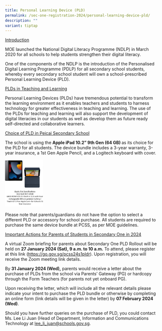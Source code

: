 ```yaml
---
title: Personal Learning Device (PLD)
permalink: /sec-one-registration-2024/personal-learning-device-pld/
description: ""
variant: tiptap
---
```

<p><u>Introduction</u>
</p>
<p>MOE launched the National Digital Literacy Programme (NDLP) in March 2020
for all schools to help students strengthen their digital literacy.</p>
<p>One of the components of the NDLP is the introduction of the Personalised
Digital Learning Programme (PDLP) for all secondary school students, whereby
every secondary school student will own a school-prescribed Personal Learning
Device (PLD).</p>
<p><u>PLDs in Teaching and Learning</u>
</p>
<p>Personal Learning Devices (PLDs) have tremendous potential to transform
the learning environment as it enables teachers and students to harness
technology for greater effectiveness in teaching and learning. The use
of the PLDs for teaching and learning will also support the development
of digital literacies in our students as well as develop them as future
ready self-directed and collaborative learners.</p>
<p><u>Choice of PLD in Peicai Secondary School</u>
</p>
<p>The school is using the <strong>Apple iPad 10.2” 9th Gen (64 GB) </strong>as
its choice for the PLD for all students. The device bundle includes a 3-year
warranty, 3-year insurance, a 1st Gen Apple Pencil, and a Logitech keyboard
with cover.</p>
<div class="isomer-image-wrapper">
<img style="width: 25%;" height="auto" width="100%" src="/images/pld.png">
</div>
<p>Please note that parents/guardians do not have the option to select a
different PLD or accessory for school purchase. All students are required
to purchase the same device bundle at PCSS, as per MOE guidelines.</p>
<p><u>Important Actions for Parents of Students in Secondary One in 2024</u>
</p>
<p>A virtual Zoom briefing for parents about Secondary One PLD Rollout will
be held on <strong>27 January 2024 (Sat), 9 a.m. to 10 a.m.</strong> To attend,
please register at this link (<a href="https://go.gov.sg/pcss24s1pldr" rel="noopener noreferrer nofollow" target="_blank">https://go.gov.sg/pcss24s1pldr</a>).
Upon registration, you will receive the Zoom meeting link details.</p>
<p>By <strong>31 January 2024 (Wed),</strong> parents would receive a letter
about the purchase of PLDs from the school via Parents’ Gateway (PG) or
hardcopy through the Form Teachers (for parents not yet onboard PG).</p>
<p>Upon receiving the letter, which will include all the relevant details
please indicate your intent to purchase the PLD bundle or otherwise by
completing an online form (link details will be given in the letter) by <strong>07 February 2024 (Wed)</strong>.</p>
<p>Should you have further queries on the purchase of PLD, you could contact
Ms. Lee Li Juan (Head of Department, Information and Communications Technology
at <a href="mailto:lee_li_juan@schools.gov.sg" rel="noopener noreferrer nofollow" target="_blank">lee_li_juan@schools.gov.sg</a>.</p>